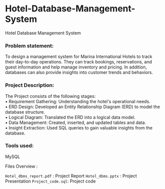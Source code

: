# Hotel-Database-Management-System
Hotel Database Management System

### Problem statement: 
To design a management system for Marina International Hotels to track their day-to-day operations. They can track bookings, reservations, and guest information and help manage inventory and pricing. In addition, databases can also provide insights into customer trends and behaviors.

### Project Description:
The Project consists of the following stages:<br>
•	Requirement Gathering: Understanding the hotel's operational needs.<br>
•	ERD Design: Developed an Entity Relationship Diagram (ERD) to model the database structure.<br>
•	Logical Diagram: Translated the ERD into a logical data model.<br>
•	Data Management: Created, inserted, and updated tables and data.<br>
•	Insight Extraction: Used SQL queries to gain valuable insights from the database.<br>

### Tools used:
MySQL

Files Overview :

```Hotel_dbms_report.pdf``` :  Project Report
```Hotel_dbms.pptx``` : Project Presentation
```Project_code.sql```: Project code

